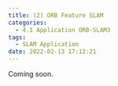 ```yaml
---
title: (2) ORB Feature SLAM
categories:
  - 4.1 Application ORB-SLAM3
tags:
  - SLAM Application
date: 2022-02-13 17:12:21
---
```


Coming soon.
